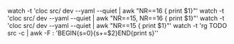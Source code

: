 watch -t 'cloc src/ dev --yaml --quiet | awk "NR==16 { print $1}"'
watch -t 'cloc src/ dev --yaml --quiet | awk "NR==15, NR==16 { print $1}"' 
watch -t 'cloc src/ dev --yaml --quiet | awk "NR==15 { print $1}"' 
watch -t 'rg TODO src -c | awk -F : \'BEGIN{s=0}{s+=$2}END{print s}\''
